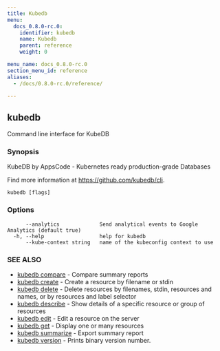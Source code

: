 ```yaml
---
title: Kubedb
menu:
  docs_0.8.0-rc.0:
    identifier: kubedb
    name: Kubedb
    parent: reference
    weight: 0

menu_name: docs_0.8.0-rc.0
section_menu_id: reference
aliases:
  - /docs/0.8.0-rc.0/reference/

---
```

## kubedb

Command line interface for KubeDB

### Synopsis

KubeDB by AppsCode - Kubernetes ready production-grade Databases 

Find more information at https://github.com/kubedb/cli.

```
kubedb [flags]
```

### Options

```
      --analytics             Send analytical events to Google Analytics (default true)
  -h, --help                  help for kubedb
      --kube-context string   name of the kubeconfig context to use
```

### SEE ALSO

* [kubedb compare](/docs/0.8.0-rc.0/reference/kubedb_compare)	 - Compare summary reports
* [kubedb create](/docs/0.8.0-rc.0/reference/kubedb_create)	 - Create a resource by filename or stdin
* [kubedb delete](/docs/0.8.0-rc.0/reference/kubedb_delete)	 - Delete resources by filenames, stdin, resources and names, or by resources and label selector
* [kubedb describe](/docs/0.8.0-rc.0/reference/kubedb_describe)	 - Show details of a specific resource or group of resources
* [kubedb edit](/docs/0.8.0-rc.0/reference/kubedb_edit)	 - Edit a resource on the server
* [kubedb get](/docs/0.8.0-rc.0/reference/kubedb_get)	 - Display one or many resources
* [kubedb summarize](/docs/0.8.0-rc.0/reference/kubedb_summarize)	 - Export summary report
* [kubedb version](/docs/0.8.0-rc.0/reference/kubedb_version)	 - Prints binary version number.


